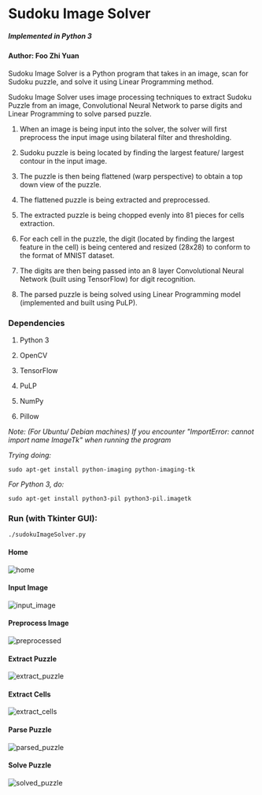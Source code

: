 # Sudoku Image Solver

##### *Implemented in Python 3*

#### Author: **Foo Zhi Yuan**

Sudoku Image Solver is a Python program that takes in an image, scan for Sudoku puzzle, and solve it using Linear Programming method.

Sudoku Image Solver uses image processing techniques to extract Sudoku Puzzle from an image, Convolutional Neural Network to parse digits and Linear Programming to solve parsed puzzle.

1. When an image is being input into the solver, the solver will first preprocess the input image using bilateral filter and thresholding. 

2. Sudoku puzzle is being located by finding the largest feature/ largest contour in the input image. 

3. The puzzle is then being flattened (warp perspective) to obtain a top down view of the puzzle. 

4. The flattened puzzle is being extracted and preprocessed.

5. The extracted puzzle is being chopped evenly into 81 pieces for cells extraction.

6. For each cell in the puzzle, the digit (located by finding the largest feature in the cell) is being centered and resized (28x28) to conform to the format of MNIST dataset.

7. The digits are then being passed into an 8 layer Convolutional Neural Network (built using TensorFlow) for digit recognition.

8. The parsed puzzle is being solved using Linear Programming model (implemented and built using PuLP).


### Dependencies
1. Python 3

2. OpenCV

3. TensorFlow

4. PuLP

5. NumPy

6. Pillow

*Note: (For Ubuntu/ Debian machines) If you encounter "ImportError: cannot import name ImageTk" when running the program*

  *Trying doing:*

  `sudo apt-get install python-imaging python-imaging-tk`

  *For Python 3, do:*

  `sudo apt-get install python3-pil python3-pil.imagetk`


### Run (with Tkinter GUI):
`./sudokuImageSolver.py`

#### Home
![home](https://github.com/fzy1995/SudokuImageSolver/blob/master/renderingImage/ProgramScreenshots/1_home.png)

#### Input Image 
![input_image](https://github.com/fzy1995/SudokuImageSolver/blob/master/renderingImage/ProgramScreenshots/2_inputImage.png)

#### Preprocess Image
![preprocessed](https://github.com/fzy1995/SudokuImageSolver/blob/master/renderingImage/ProgramScreenshots/3_preprocessed.png)

#### Extract Puzzle
![extract_puzzle](https://github.com/fzy1995/SudokuImageSolver/blob/master/renderingImage/ProgramScreenshots/4_extractPuzzle.png)

#### Extract Cells
![extract_cells](https://github.com/fzy1995/SudokuImageSolver/blob/master/renderingImage/ProgramScreenshots/5_extractCells.png)

#### Parse Puzzle
![parsed_puzzle](https://github.com/fzy1995/SudokuImageSolver/blob/master/renderingImage/ProgramScreenshots/6_parsedPuzzle.png)

#### Solve Puzzle
![solved_puzzle](https://github.com/fzy1995/SudokuImageSolver/blob/master/renderingImage/ProgramScreenshots/7_solvedPuzzle.png)

